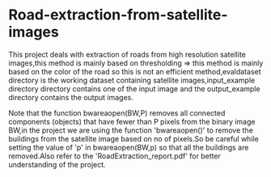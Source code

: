 # Road-extraction-from-satellite-images
This project deals with extraction of roads from high resolution satellite images,this method is mainly based on thresholding => this method is mainly based on the color of the road so this is not an efficient method,evaldataset directory is the working dataset containing 
satellite images,input_example directory directory contains one of the input image and the output_example directory contains the output images.

Note that the function bwareaopen(BW,P) removes all connected components (objects) that have fewer than P pixels from the binary image BW,in the project we are using the function 'bwareaopen()' to remove the buildings from the satellite image based on no of pixels.So be careful while setting the value of 'p' in bwareaopen(BW,p) so that all the buildings are removed.Also refer to the 'RoadExtraction_report.pdf' for better understanding of the project.
